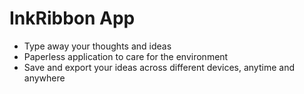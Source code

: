 # InkRibbon App

- Type away your thoughts and ideas
- Paperless application to care for the environment
- Save and export your ideas across different devices, anytime and anywhere

